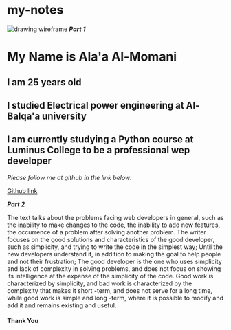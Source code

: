 # my-notes
![drawing wireframe](https://c8.alamy.com/zooms/9/4db79ff1a04444cf8a17e8fa87cb021e/2befcef.jpg)
**_Part 1_** 

 # My Name is Ala'a Al-Momani #
## I am 25 years old
## I studied Electrical power engineering at Al-Balqa'a university
## I am currently studying a Python course at Luminus College to be a professional wep developer


_Please follow me at github in the link below:_

[Github link](https://github.com/AlaaAlmomani0)







**_Part 2_**


The text talks about the problems facing web developers in general, such as the inability to make changes to the code, the inability to add new features, the occurrence of a problem after solving another problem. The writer focuses on the good solutions and characteristics of the good developer, such as simplicity, and trying to write the code in the simplest way; Until the new developers understand it, in addition to making the goal to help people and not their frustration; The good developer is the one who uses simplicity and lack of complexity in solving problems, and does not focus on showing its intelligence at the expense of the simplicity of the code. Good work is characterized by simplicity, and bad work is characterized by the complexity that makes it short -term, and does not serve for a long time, while good work is simple and long -term, where it is possible to modify and add it and remains existing and useful.



#### Thank You 







